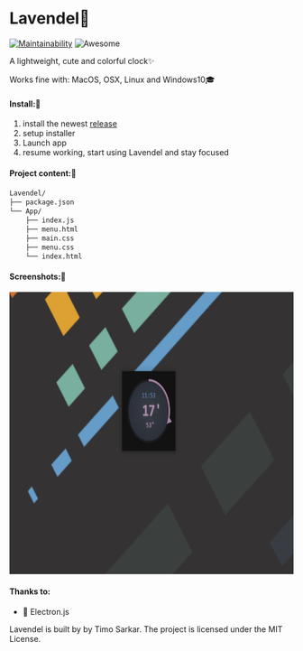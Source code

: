 # Lavendel🦄

 [![Maintainability](https://api.codeclimate.com/v1/badges/8a4645a372991cdcf735/maintainability)](https://codeclimate.com/github/timo-cmd/Lavendel/maintainability)
![Awesome](https://cdn.rawgit.com/sindresorhus/awesome/d7305f38d29fed78fa85652e3a63e154dd8e8829/media/badge.svg)

A lightweight, cute and colorful clock✨ 

Works fine with: MacOS, OSX, Linux and Windows10🎓

#### Install:🚀

1. install the newest [release](https://github.com/timo-cmd/Lavendel/releases/tag/v0.1.3)
2. setup installer
3. Launch app
4. resume working, start using Lavendel and stay focused

#### Project content:💼

```
Lavendel/
├── package.json
└── App/
    ├── index.js
    ├── menu.html
    ├── main.css
    ├── menu.css
    └── index.html
```

#### Screenshots:🎩


<img src="https://github.com/timo-cmd/Lavendel/blob/master/lavendel.png?raw=true" height="500"></img>

#### Thanks to:

- 🦄 Electron.js 



Lavendel is built by by Timo Sarkar. The project is licensed under the MIT License.
